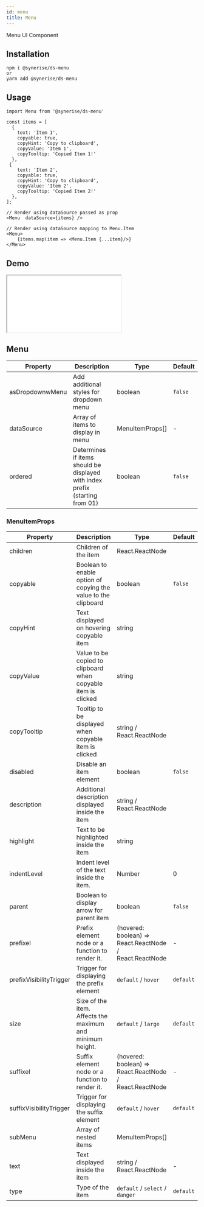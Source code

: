 ```yaml
---
id: menu
title: Menu
---
```


Menu UI Component

## Installation

```
npm i @synerise/ds-menu
or
yarn add @synerise/ds-menu
```

## Usage

```
import Menu from '@synerise/ds-menu'

const items = [
  {
    text: 'Item 1',
    copyable: true,
    copyHint: 'Copy to clipboard',
    copyValue: 'Item 1',
    copyTooltip: 'Copied Item 1!'
  },
 {
    text: 'Item 2',
    copyable: true,
    copyHint: 'Copy to clipboard',
    copyValue: 'Item 2',
    copyTooltip: 'Copied Item 2!'
  },
];

// Render using dataSource passed as prop
<Menu  dataSource={items} />

// Render using dataSource mapping to Menu.Item
<Menu>
    {items.map(item => <Menu.Item {...item}/>}
</Menu>

```

## Demo

<iframe src="/storybook-static/iframe.html?id=components-menu--default"></iframe>

## Menu

| Property        | Description                                                                  | Type            | Default |
| --------------- | ---------------------------------------------------------------------------- | --------------- | ------- |
| asDropdownwMenu | Add additional styles for dropdown menu                                      | boolean         | `false` |
| dataSource      | Array of items to display in menu                                            | MenuItemProps[] | -       |
| ordered         | Determines if items should be displayed with index prefix (starting from 01) | boolean         | `false` |

### MenuItemProps

| Property                | Description                                                    | Type                                                    | Default   |
| ----------------------- | -------------------------------------------------------------- | ------------------------------------------------------- | --------- |
| children                | Children of the item                                           | React.ReactNode                                         |           |
| copyable                | Boolean to enable option of copying the value to the clipboard | boolean                                                 | `false`   |
| copyHint                | Text displayed on hovering copyable item                       | string                                                  |           |
| copyValue               | Value to be copied to clipboard when copyable item is clicked  | string                                                  |           |
| copyTooltip             | Tooltip to be displayed when copyable item is clicked          | string / React.ReactNode                                |           |
| disabled                | Disable an item element                                        | boolean                                                 | `false`   |
| description             | Additional description displayed inside the item               | string / React.ReactNode                                |           |
| highlight               | Text to be highlighted inside the item                         | string                                                  |           |
| indentLevel             | Indent level of the text inside the item.                      | Number                                                  | 0         |
| parent                  | Boolean to display arrow for parent item                       | boolean                                                 | `false`   |
| prefixel                | Prefix element node or a function to render it.                | (hovered: boolean) => React.ReactNode / React.ReactNode | -         |
| prefixVisibilityTrigger | Trigger for displaying the prefix element                      | `default` / `hover`                                     | `default` |
| size                    | Size of the item. Affects the maximum and minimum height.      | `default` / `large`                                     | `default` |
| suffixel                | Suffix element node or a function to render it.                | (hovered: boolean) => React.ReactNode / React.ReactNode | -         |
| suffixVisibilityTrigger | Trigger for displaying the suffix element                      | `default` / `hover`                                     | `default` |
| subMenu                 | Array of nested items                                          | MenuItemProps[]                                         |           |
| text                    | Text displayed inside the item                                 | string / React.ReactNode                                | -         |
| type                    | Type of the item                                               | `default` / `select` / `danger`                         | `default` |

